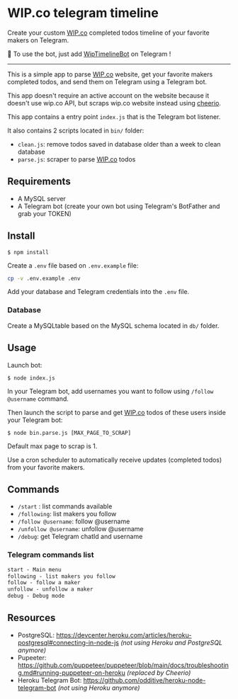 # WIP.co telegram timeline

Create your custom [WIP.co](https://wip.co/) completed todos timeline of your favorite makers on Telegram.

🤖 To use the bot, just add [WipTimelineBot](https://t.me/WipTimelineBot) on Telegram !

---

This is a simple app to parse [WIP.co](https://wip.co/) website, get your favorite makers completed todos, and send them on Telegram using a Telegram bot.

This app doesn't require an active account on the website because it doesn't use wip.co API, but scraps wip.co website instead using [cheerio](https://cheerio.js.org/).

This app contains a entry point `index.js` that is the Telegram bot listener.

It also contains 2 scripts located in `bin/` folder:

-   `clean.js`: remove todos saved in database older than a week to clean database
-   `parse.js`: scraper to parse [WIP.co](https://wip.co/) todos

## Requirements

-   A MySQL server
-   A Telegram bot (create your own bot using Telegram's BotFather and grab your TOKEN)

## Install

```
$ npm install
```

Create a `.env` file based on `.env.example` file:

```bash
cp -v .env.example .env
```

Add your database and Telegram credentials into the `.env` file.

### Database

Create a MySQLtable based on the MySQL schema located in `db/` folder.

## Usage

Launch bot:

```
$ node index.js
```

In your Telegram bot, add usernames you want to follow using `/follow @username` command.

Then launch the script to parse and get [WIP.co](https://wip.co/) todos of these users inside your Telegram bot:

```
$ node bin.parse.js [MAX_PAGE_TO_SCRAP]
```

Default max page to scrap is 1.

Use a cron scheduler to automatically receive updates (completed todos) from your favorite makers.

## Commands

-   `/start` : list commands available
-   `/following`: list makers you follow
-   `/follow @username`: follow @username
-   `/unfollow @username`: unfollow @username
-   `/debug`: get Telegram chatId and username

### Telegram commands list

```txt
start - Main menu
following - list makers you follow
follow - follow a maker
unfollow - unfollow a maker
debug - Debug mode
```

## Resources

-   PostgreSQL: https://devcenter.heroku.com/articles/heroku-postgresql#connecting-in-node-js *(not using Heroku and PostgreSQL anymore)*
-   Pupeeter: https://github.com/puppeteer/puppeteer/blob/main/docs/troubleshooting.md#running-puppeteer-on-heroku *(replaced by Cheerio)*
-   Heroku Telegram Bot: https://github.com/odditive/heroku-node-telegram-bot *(not using Heroku anymore)*

